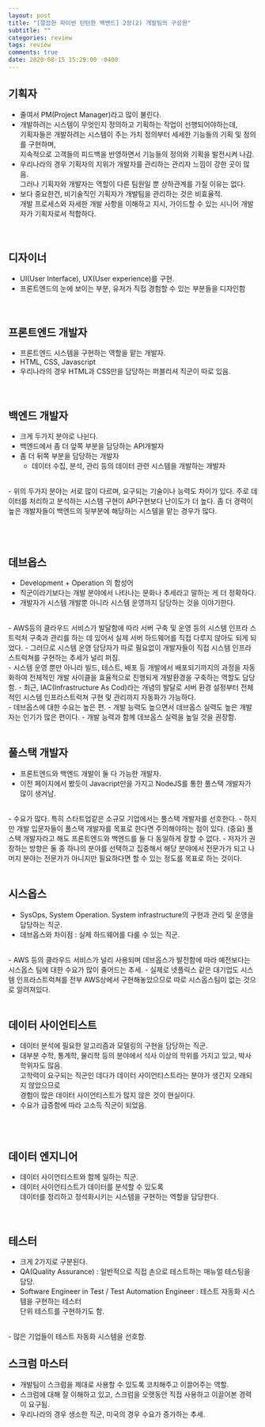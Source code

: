 ```yaml
---
layout: post
title: "[깔끔한 파이썬 탄탄한 백엔드] 2장(2) 개발팀의 구성원"
subtitle: ""
categories: review
tags: review
comments: true
date: 2020-08-15 15:29:00 -0400
---
```


## 기획자   
- 줄여서 PM(Project Manager)라고 많이 불린다.   
- 개발하려는 시스템이 무엇인지 정의하고 기획하는 작업이 선행되어야하는데,   
기획자들은 개발하려는 시스템이 주는 가치 정의부터 세세한 기능들의 기획 및 정의를 구현하며,  
지속적으로 고객들의 피드백을 반영하면서 기능들의 정의와 기획을 발전시켜 나감.
- 우리나라의 경우 기획자의 지위가 개발자를 관리하는 관리자 느낌이 강한 곳이 많음.   
그러나 기획자와 개발자는 역할이 다른 팀원일 뿐 상하관계를 가질 이유는 없다.     
- 보다 중요한건, 비기술직인 기획자가 개발팀을 관리하는 것은 비효율적.   
개발 프로세스와 자세한 개발 사항을 이해하고 지시, 가이드할 수 있는 시니어 개발자가 기획자로서 적합하다.     
<br><br>

## 디자이너
- UI(User Interface), UX(User experience)를 구현.   
- 프론트엔드의 눈에 보이는 부분, 유저가 직접 경험할 수 있는 부분들을 디자인함   
<br><br>

## 프론트엔드 개발자
- 프론트엔드 시스템을 구현하는 역할을 맡는 개발자.  
- HTML, CSS, Javascript     
- 우리나라의 경우 HTML과 CSS만을 담당하는 퍼블리셔 직군이 따로 있음.    
<br><br>

## 백엔드 개발자
- 크게 두가지 분야로 나뉜다.   
- 백엔드에서 좀 더 앞쪽 부분을 담당하는 API개발자   
- 좀 더 뒤쪽 부분을 담당하는 개발자 
    - 데이터 수집, 분석, 관리 등의 데이터 관련 시스템을 개발하는 개발자 
<br>
- 위의 두가지 분야는 서로 많이 다르며, 요구되는 기술이나 능력도 차이가 있다.    
주로 데이터를 처리하고 분석하는 시스템 구현이 API구현보다 난이도가 더 높다.     
좀 더 경력이 높은 개발자들이 백엔드의 뒷부분에 해당하는 시스템을 맡는 경우가 많다.  

<br><br>

## 데브옵스
- Development + Operation 의 합성어     
- 직군이라기보다는 개발 분야에서 나타나는 문화나 추세라고 말하는 게 더 정확하다.    
- 개발자가 시스템 개발뿐 아니라 시스템 운영까지 담당하는 것을 이야기한다.   
<br>
- AWS등의 클라우드 서비스가 발달함에 따라   
서버 구축 및 운영 등의 시스템 인프라 스트럭처 구축과 관리를 하는 데 있어서      
실제 서버 하드웨어를 직접 다루지 않아도 되게 되었다.    
- 그러므로 시스템 운영 담당자가 따로 필요없이   
개발자들이 직접 시스템 인프라스트럭쳐를 구현하는 추세가 널리 퍼짐.  
<br>
- 시스템 운영 뿐만 아니라 빌드, 테스트, 배포 등 개발에서 배포되기까지의 과정을 자동화하여   
전체적인 개발 사이클을 효율적으로 진행되게 개발환경을 구축하는 역할도 담당함.   
- 최근, IAC(Infrastructure As Cod)라는 개념의 발달로    
서버 환경 설정부터 전체적인 시스템 인프라스트럭쳐 구현 및 관리까지 자동화가 가능하다.   
<br>
- 데브옵스에 대한 수요는 높은 편.   
- 개발 능력도 높으면서 데브옵스 실력도 높은 개발자는 인기가 많은 편이다.    
- 개발 능력과 함께 데브옵스 실력을 높일 것을 권장함.    
<br>
<br>

## 풀스택 개발자 
- 프론트엔드와 백엔드 개발이 둘 다 가능한 개발자.   
- 이전 페이지에서 봤듯이 Javacript만을 가지고 NodeJS를 통한 풀스택 개발자가 많이 생겨남.    
<br>
- 수요가 많다.  
특히 스타트업같은 소규모 기업에서는 풀스택 개발자를 선호한다.   
- 하지만 개발 입문자들이 풀스택 개발자를 목표로 한다면 주의해야하는 점이 있다. (중요)   
풀스택 개발자라고 해도 프론트엔드와 백엔드를 둘 다 동일하게 잘할 수 없다.   
- 저자가 권장하는 방향은 둘 중 하나의 분야를 선택하고 집중해서  
해당 분야에서 전문가가 되고     
나머지 분야는 전문가가 아니지만 필요하다면 할 수 있는 정도를 목표로 하는 것이다.    
<br>
<br>

## 시스옵스
- SysOps, System Operation. 
System infrastructure의 구현과 관리 및 운영을 담당하는 직군.    
- 데브옵스와 차이점 : 실제 하드웨어를 다룰 수 있는 직군.  
<br>
- AWS 등의 클라우드 서비스가 널리 사용되며 데브옵스가 발전함에 따라     
예전보다는 시스옵스 팀에 대한 수요가 많이 줄어드는 추세.    
    - 실제로 넷플릭스 같은 대기업도 시스템 인프라스트럭쳐를 전부 AWS상에서 구현해놓았으므로 
    따로 시스옵스팀이 없는 것으로 알려져있다.   
<br>
<br>

## 데이터 사이언티스트  
- 데이터 분석에 필요한 알고리즘과 모델링의 구현을 담당하는 직군.    
- 대부분 수학, 통계학, 물리학 등의 분야에서 석사 이상의 학위를 가지고 있고, 박사 학위자도 많음.     
고학력이 요구되는 직군인 데다가 데이터 사이언티스트라는 분야가 생긴지 오래되지 않았으므로   
경험이 많은 데이터 사이언티스트가 많지 않은 것이 현실이다.  
- 수요가 급증함에 따라 고소득 직군이 되었음.    
<br>
<br>

## 데이터 엔지니어
- 데이터 사이언티스트와 함께 일하는 직군.   
- 데이터 사이언티스트가 데이터를 분석할 수 있도록   
데이터를 정리하고 정석화시키는 시스템을 구현하는 역할을 담당한다.   
<br><br>

## 테스터
- 크게 2가지로 구분된다.
- QA(Quality Assurance) : 일반적으로 직접 손으로 테스트하는 매뉴얼 테스팅을 담당.   
- Software Engineer in Test / Test Automation Engineer : 테스트 자동화 시스템을 구현하는 테스터    
단위 테스트를 구현하기도 함.    
<br>
- 많은 기업들이 테스트 자동화 시스템을 선호함.      

## 스크럼 마스터
- 개발팀이 스크럼을 제대로 사용할 수 있도록 코치해주고 이끌어주는 역할. 
- 스크럼에 대해 잘 이해하고 있고, 스크럼을 오랫동안 직접 사용하고 이끌어본 경력이 요구됨.   
- 우리나라의 경우 생소한 직군, 미국의 경우 수요가 증가하는 추세.    



